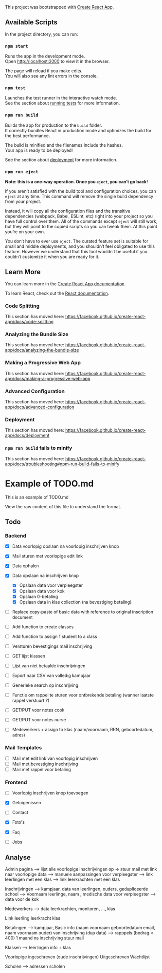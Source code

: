 This project was bootstrapped with [Create React App](https://github.com/facebook/create-react-app).

## Available Scripts

In the project directory, you can run:

### `npm start`

Runs the app in the development mode.<br />
Open [http://localhost:3000](http://localhost:3000) to view it in the browser.

The page will reload if you make edits.<br />
You will also see any lint errors in the console.

### `npm test`

Launches the test runner in the interactive watch mode.<br />
See the section about [running tests](https://facebook.github.io/create-react-app/docs/running-tests) for more information.

### `npm run build`

Builds the app for production to the `build` folder.<br />
It correctly bundles React in production mode and optimizes the build for the best performance.

The build is minified and the filenames include the hashes.<br />
Your app is ready to be deployed!

See the section about [deployment](https://facebook.github.io/create-react-app/docs/deployment) for more information.

### `npm run eject`

**Note: this is a one-way operation. Once you `eject`, you can’t go back!**

If you aren’t satisfied with the build tool and configuration choices, you can `eject` at any time. This command will remove the single build dependency from your project.

Instead, it will copy all the configuration files and the transitive dependencies (webpack, Babel, ESLint, etc) right into your project so you have full control over them. All of the commands except `eject` will still work, but they will point to the copied scripts so you can tweak them. At this point you’re on your own.

You don’t have to ever use `eject`. The curated feature set is suitable for small and middle deployments, and you shouldn’t feel obligated to use this feature. However we understand that this tool wouldn’t be useful if you couldn’t customize it when you are ready for it.

## Learn More

You can learn more in the [Create React App documentation](https://facebook.github.io/create-react-app/docs/getting-started).

To learn React, check out the [React documentation](https://reactjs.org/).

### Code Splitting

This section has moved here: https://facebook.github.io/create-react-app/docs/code-splitting

### Analyzing the Bundle Size

This section has moved here: https://facebook.github.io/create-react-app/docs/analyzing-the-bundle-size

### Making a Progressive Web App

This section has moved here: https://facebook.github.io/create-react-app/docs/making-a-progressive-web-app

### Advanced Configuration

This section has moved here: https://facebook.github.io/create-react-app/docs/advanced-configuration

### Deployment

This section has moved here: https://facebook.github.io/create-react-app/docs/deployment

### `npm run build` fails to minify

This section has moved here: https://facebook.github.io/create-react-app/docs/troubleshooting#npm-run-build-fails-to-minify


# Example of TODO.md

This is an example of TODO.md

View the raw content of this file to understand the format.

## Todo

### Backend
- [X] Data voorlopig opslaan na voorlopig inschrijven knop
- [X] Mail sturen met voorlopige edit link
- [X] Data ophalen
- [X] Data opslaan na inschrijven knop
  - [X] Opslaan data voor verpleegster
  - [X] Opslaan data voor kok
  - [X] Opslaan 0-betaling
  - [X] Opslaan data in klas collection (na bevestiging betaling)
- [ ] Replace copy-paste of basic data with reference to original inscription document
- [ ] Add function to create classes
- [ ] Add function to assign 1 student to a class
- [ ] Versturen bevestigings mail inschrijving
- [ ] GET lijst klassen
- [ ] Lijst van niet betaalde inschrijvingen
- [ ] Export naar CSV van volledig kampjaar
- [ ] Generieke search op inschrijving
- [ ] Functie om rappel te sturen voor ontbrekende betaling (wanner laatste rappel verstuurt ?)
- [ ] GET/PUT voor notes cook
- [ ] GET/PUT voor notes nurse
- [ ] Medewerkers + assign to klas (naam/voornaam, RRN, geboortedatum, adres)


### Mail Templates
- [ ] Mail met edit link van voorlopig inschrijven
- [ ] Mail met bevestiging inschrijving
- [ ] Mail met rappel voor betaling
### Frontend
- [ ] Voorlopig inschrijven knop toevoegen
- [X] Getuigenissen
- [ ] Contact
- [X] Foto's
- [X] Faq
- [ ] Jobs







## Analyse

Admin pagina
--> lijst alle voorlopige inschrijvingen op -> stuur mail met link naar voorlopige data
--> manuele aanpassingen voor verpleegster
--> link leerlingen met een klas
--> link leerkrachten met een klas

Inschrijvingen
--> kampjaar, data van leerlingen, ouders, gedupliceerde school
--> Voornaam leerlinge, naam , medische data voor verpleegster
--> data voor de kok


Medewerkers
--> data leerkrachten, monitoren, ..., klas


Link leerling leerkracht klas

Betalingen
--> kampjaar, Basic info (naam voornaam geboortedatum email, naam voornaam ouder) van inschrijving (dup data)
--> rapppels (bedrag < 400) 1 maand na inschrijving stuur mail

Klassen
--> leerlingen info + klas

Voorlopige ingeschreven (oude inschrijvingen)
Uitgeschreven
Wachtlijst

Scholen
--> adressen scholen
